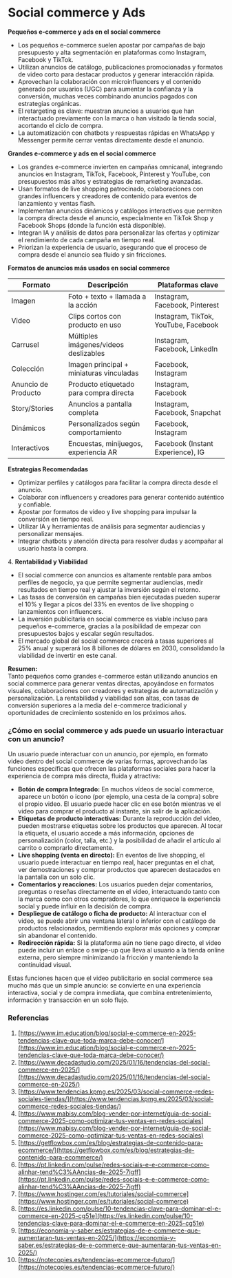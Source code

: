 # Social commerce y Ads

&#x20;**Pequeños e-commerce y ads en el social commerce**

* Los pequeños e-commerce suelen apostar por campañas de bajo presupuesto y alta segmentación en plataformas como Instagram, Facebook y TikTok.
* Utilizan anuncios de catálogo, publicaciones promocionadas y formatos de video corto para destacar productos y generar interacción rápida.
* Aprovechan la colaboración con microinfluencers y el contenido generado por usuarios (UGC) para aumentar la confianza y la conversión, muchas veces combinando anuncios pagados con estrategias orgánicas.
* El retargeting es clave: muestran anuncios a usuarios que han interactuado previamente con la marca o han visitado la tienda social, acortando el ciclo de compra.
* La automatización con chatbots y respuestas rápidas en WhatsApp y Messenger permite cerrar ventas directamente desde el anuncio.

&#x20;**Grandes e-commerce y ads en el social commerce**

* Los grandes e-commerce invierten en campañas omnicanal, integrando anuncios en Instagram, TikTok, Facebook, Pinterest y YouTube, con presupuestos más altos y estrategias de remarketing avanzadas.
* Usan formatos de live shopping patrocinado, colaboraciones con grandes influencers y creadores de contenido para eventos de lanzamiento y ventas flash.
* Implementan anuncios dinámicos y catálogos interactivos que permiten la compra directa desde el anuncio, especialmente en TikTok Shop y Facebook Shops (donde la función está disponible).
* Integran IA y análisis de datos para personalizar las ofertas y optimizar el rendimiento de cada campaña en tiempo real.
* Priorizan la experiencia de usuario, asegurando que el proceso de compra desde el anuncio sea fluido y sin fricciones.

**Formatos de anuncios más usados en social commerce**

| Formato             | Descripción                              | Plataformas clave                    |
| ------------------- | ---------------------------------------- | ------------------------------------ |
| Imagen              | Foto + texto + llamada a la acción       | Instagram, Facebook, Pinterest       |
| Video               | Clips cortos con producto en uso         | Instagram, TikTok, YouTube, Facebook |
| Carrusel            | Múltiples imágenes/videos deslizables    | Instagram, Facebook, LinkedIn        |
| Colección           | Imagen principal + miniaturas vinculadas | Facebook, Instagram                  |
| Anuncio de Producto | Producto etiquetado para compra directa  | Instagram, Facebook                  |
| Story/Stories       | Anuncios a pantalla completa             | Instagram, Facebook, Snapchat        |
| Dinámicos           | Personalizados según comportamiento      | Facebook, Instagram                  |
| Interactivos        | Encuestas, minijuegos, experiencia AR    | Facebook (Instant Experience), IG    |

**Estrategias Recomendadas**&#x20;

* Optimizar perfiles y catálogos para facilitar la compra directa desde el anuncio.
* Colaborar con influencers y creadores para generar contenido auténtico y confiable.
* Apostar por formatos de video y live shopping para impulsar la conversión en tiempo real.
* Utilizar IA y herramientas de análisis para segmentar audiencias y personalizar mensajes.
* Integrar chatbots y atención directa para resolver dudas y acompañar al usuario hasta la compra.

4\. **Rentabilidad y Viabilidad**

* El social commerce con anuncios es altamente rentable para ambos perfiles de negocio, ya que permite segmentar audiencias, medir resultados en tiempo real y ajustar la inversión según el retorno.
* Las tasas de conversión en campañas bien ejecutadas pueden superar el 10% y llegar a picos del 33% en eventos de live shopping o lanzamientos con influencers.
* La inversión publicitaria en social commerce es viable incluso para pequeños e-commerce, gracias a la posibilidad de empezar con presupuestos bajos y escalar según resultados.
* El mercado global del social commerce crecerá a tasas superiores al 25% anual y superará los 8 billones de dólares en 2030, consolidando la viabilidad de invertir en este canal.

**Resumen:**\
Tanto pequeños como grandes e-commerce están utilizando anuncios en social commerce para generar ventas directas, apoyándose en formatos visuales, colaboraciones con creadores y estrategias de automatización y personalización. La rentabilidad y viabilidad son altas, con tasas de conversión superiores a la media del e-commerce tradicional y oportunidades de crecimiento sostenido en los próximos años.

### ¿Cómo en social commerce  y ads puede un usuario interactuar con un anuncio?

Un usuario puede interactuar con un anuncio, por ejemplo, en formato video dentro del social commerce de varias formas, aprovechando las funciones específicas que ofrecen las plataformas sociales para hacer la experiencia de compra más directa, fluida y atractiva:

* **Botón de compra Integrado:** En muchos vídeos de social commerce, aparece un botón o icono (por ejemplo, una cesta de la compra) sobre el propio video. El usuario puede hacer clic en ese botón mientras ve el video para comprar el producto al instante, sin salir de la aplicación.
* **Etiquetas de producto interactivas:** Durante la reproducción del video, pueden mostrarse etiquetas sobre los productos que aparecen. Al tocar la etiqueta, el usuario accede a más información, opciones de personalización (color, talla, etc.) y la posibilidad de añadir el artículo al carrito o comprarlo directamente.
* **Live shopping (venta en directo):** En eventos de live shopping, el usuario puede interactuar en tiempo real, hacer preguntas en el chat, ver demostraciones y comprar productos que aparecen destacados en la pantalla con un solo clic.
* **Comentarios y reacciones:** Los usuarios pueden dejar comentarios, preguntas o reseñas directamente en el video, interactuando tanto con la marca como con otros compradores, lo que enriquece la experiencia social y puede influir en la decisión de compra.
* **Despliegue de catálogo o ficha de producto:** Al interactuar con el video, se puede abrir una ventana lateral o inferior con el catálogo de productos relacionados, permitiendo explorar más opciones y comprar sin abandonar el contenido.
* **Redirección rápida:** Si la plataforma aún no tiene pago directo, el video puede incluir un enlace o swipe-up que lleva al usuario a la tienda online externa, pero siempre minimizando la fricción y manteniendo la continuidad visual.

Estas funciones hacen que el video publicitario en social commerce sea mucho más que un simple anuncio: se convierte en una experiencia interactiva, social y de compra inmediata, que combina entretenimiento, información y transacción en un solo flujo.

### Referencias

1. [https://www.im.education/blog/social-e-commerce-en-2025-tendencias-clave-que-toda-marca-debe-conocer/](https://www.im.education/blog/social-e-commerce-en-2025-tendencias-clave-que-toda-marca-debe-conocer/)
2. [https://www.decadastudio.com/2025/01/16/tendencias-del-social-commerce-en-2025/](https://www.decadastudio.com/2025/01/16/tendencias-del-social-commerce-en-2025/)
3. [https://www.tendencias.kpmg.es/2025/03/social-commerce-redes-sociales-tiendas/](https://www.tendencias.kpmg.es/2025/03/social-commerce-redes-sociales-tiendas/)
4. [https://www.mabisy.com/blog-vender-por-internet/guia-de-social-commerce-2025-como-optimizar-tus-ventas-en-redes-sociales](https://www.mabisy.com/blog-vender-por-internet/guia-de-social-commerce-2025-como-optimizar-tus-ventas-en-redes-sociales)
5. [https://getflowbox.com/es/blog/estrategias-de-contenido-para-ecommerce/](https://getflowbox.com/es/blog/estrategias-de-contenido-para-ecommerce/)
6. [https://pt.linkedin.com/pulse/redes-sociais-e-e-commerce-como-alinhar-tend%C3%AAncias-de-2025-7igff](https://pt.linkedin.com/pulse/redes-sociais-e-e-commerce-como-alinhar-tend%C3%AAncias-de-2025-7igff)
7. [https://www.hostinger.com/es/tutoriales/social-commerce](https://www.hostinger.com/es/tutoriales/social-commerce)
8. [https://es.linkedin.com/pulse/10-tendencias-clave-para-dominar-el-e-commerce-en-2025-cg51e](https://es.linkedin.com/pulse/10-tendencias-clave-para-dominar-el-e-commerce-en-2025-cg51e)
9. [https://economia-y-saber.es/estrategias-de-e-commerce-que-aumentaran-tus-ventas-en-2025/](https://economia-y-saber.es/estrategias-de-e-commerce-que-aumentaran-tus-ventas-en-2025/)
10. [https://notecopies.es/tendencias-ecommerce-futuro/](https://notecopies.es/tendencias-ecommerce-futuro/)



